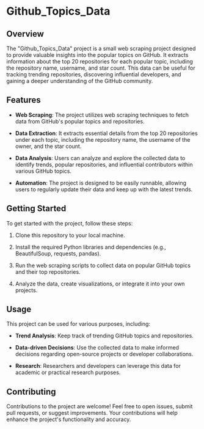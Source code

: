 
# Github_Topics_Data

## Overview

The "Github_Topics_Data" project is a small web scraping project designed to provide valuable insights into the popular topics on GitHub. It extracts information about the top 20 repositories for each popular topic, including the repository name, username, and star count. This data can be useful for tracking trending repositories, discovering influential developers, and gaining a deeper understanding of the GitHub community.

## Features

- **Web Scraping**: The project utilizes web scraping techniques to fetch data from GitHub's popular topics and repositories.

- **Data Extraction**: It extracts essential details from the top 20 repositories under each topic, including the repository name, the username of the owner, and the star count.

- **Data Analysis**: Users can analyze and explore the collected data to identify trends, popular repositories, and influential contributors within various GitHub topics.

- **Automation**: The project is designed to be easily runnable, allowing users to regularly update their data and keep up with the latest trends.

## Getting Started

To get started with the project, follow these steps:

1. Clone this repository to your local machine.

2. Install the required Python libraries and dependencies (e.g., BeautifulSoup, requests, pandas).

3. Run the web scraping scripts to collect data on popular GitHub topics and their top repositories.

4. Analyze the data, create visualizations, or integrate it into your own projects.

## Usage

This project can be used for various purposes, including:

- **Trend Analysis**: Keep track of trending GitHub topics and repositories.

- **Data-driven Decisions**: Use the collected data to make informed decisions regarding open-source projects or developer collaborations.

- **Research**: Researchers and developers can leverage this data for academic or practical research purposes.

## Contributing

Contributions to the project are welcome! Feel free to open issues, submit pull requests, or suggest improvements. Your contributions will help enhance the project's functionality and accuracy.

